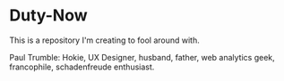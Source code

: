 # Duty-Now
This is a repository I'm creating to fool around with.

Paul Trumble: Hokie, UX Designer, husband, father, web analytics geek, francophile, schadenfreude enthusiast.
